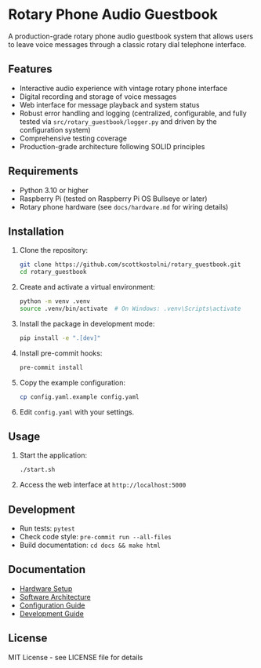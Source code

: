 # Rotary Phone Audio Guestbook

A production-grade rotary phone audio guestbook system that allows users to leave voice messages through a classic rotary dial telephone interface.

## Features

- Interactive audio experience with vintage rotary phone interface
- Digital recording and storage of voice messages
- Web interface for message playback and system status
- Robust error handling and logging (centralized, configurable, and fully tested via `src/rotary_guestbook/logger.py` and driven by the configuration system)
- Comprehensive testing coverage
- Production-grade architecture following SOLID principles

## Requirements

- Python 3.10 or higher
- Raspberry Pi (tested on Raspberry Pi OS Bullseye or later)
- Rotary phone hardware (see `docs/hardware.md` for wiring details)

## Installation

1. Clone the repository:
   ```bash
   git clone https://github.com/scottkostolni/rotary_guestbook.git
   cd rotary_guestbook
   ```

2. Create and activate a virtual environment:
   ```bash
   python -m venv .venv
   source .venv/bin/activate  # On Windows: .venv\Scripts\activate
   ```

3. Install the package in development mode:
   ```bash
   pip install -e ".[dev]"
   ```

4. Install pre-commit hooks:
   ```bash
   pre-commit install
   ```

5. Copy the example configuration:
   ```bash
   cp config.yaml.example config.yaml
   ```

6. Edit `config.yaml` with your settings.

## Usage

1. Start the application:
   ```bash
   ./start.sh
   ```

2. Access the web interface at `http://localhost:5000`

## Development

- Run tests: `pytest`
- Check code style: `pre-commit run --all-files`
- Build documentation: `cd docs && make html`

## Documentation

- [Hardware Setup](docs/hardware.md)
- [Software Architecture](docs/software.md)
- [Configuration Guide](docs/configuration.md)
- [Development Guide](docs/development.md)

## License

MIT License - see LICENSE file for details
